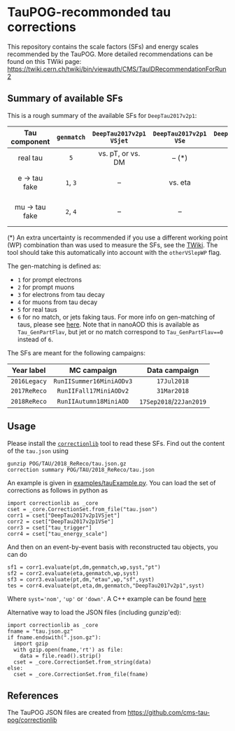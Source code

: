# TauPOG-recommonded tau corrections

This repository contains the scale factors (SFs) and energy scales recommended by the TauPOG.
More detailed recommendations can be found on this TWiki page: https://twiki.cern.ch/twiki/bin/viewauth/CMS/TauIDRecommendationForRun2


## Summary of available SFs

This is a rough summary of the available SFs for `DeepTau2017v2p1`:

| Tau component  | `genmatch`  | `DeepTau2017v2p1` `VSjet`  | `DeepTau2017v2p1` `VSe`  | `DeepTau2017v2p1` `VSmu`  | energy scale   |
|:--------------:|:-----------:|:--------------------------:|:------------------------:|:-------------------------:|:--------------:|
| real tau       | `5`         | vs. pT, or vs. DM          | – (*)                    | – (*)                     | vs. DM         |
| e -> tau fake  | `1`, `3`    | –                          | vs. eta                  | –                         | vs. DM and eta |
| mu -> tau fake | `2`, `4`    | –                          | –                        | vs. eta                   | – (±1% unc.)   |

(*) An extra uncertainty is recommended if you use a different working point (WP) combination than was used to measure the SFs,
see the [TWiki](https://twiki.cern.ch/twiki/bin/viewauth/CMS/TauIDRecommendationForRun2).
The tool should take this automatically into account with the `otherVSlepWP` flag.

The gen-matching is defined as:
* `1` for prompt electrons
* `2` for prompt muons
* `3` for electrons from tau decay
* `4` for muons from tau decay
* `5` for real taus
* `6` for no match, or jets faking taus.
For more info on gen-matching of taus, please see [here](https://twiki.cern.ch/twiki/bin/viewauth/CMS/HiggsToTauTauWorking2016#MC_Matching).
Note that in nanoAOD this is available as `Tau_GenPartFlav`, but jet or no match correspond to `Tau_GenPartFlav==0` instead of `6`.

The SFs are meant for the following campaigns:

| Year label   | MC campaign              | Data campaign           |
|:------------:|:------------------------:| :----------------------:|
| `2016Legacy` | `RunIISummer16MiniAODv3` | `17Jul2018`             |
| `2017ReReco` | `RunIIFall17MiniAODv2`   | `31Mar2018`             |
| `2018ReReco` | `RunIIAutumn18MiniAOD`   | `17Sep2018`/`22Jan2019` |


## Usage

Please install the [`correctionlib`](https://github.com/cms-nanoAOD/correctionlib) tool to read these SFs.
Find out the content of the `tau.json` using
```
gunzip POG/TAU/2018_ReReco/tau.json.gz
correction summary POG/TAU/2018_ReReco/tau.json
```
An example is given in [examples/tauExample.py](../../examples/tauExample.py).
You can load the set of corrections as follows in python as
```
import correctionlib as _core
cset = _core.CorrectionSet.from_file("tau.json")
corr1 = cset["DeepTau2017v2p1VSjet"]
corr2 = cset["DeepTau2017v2p1VSe"]
corr3 = cset["tau_trigger"]
corr4 = cset["tau_energy_scale"]
```
And then on an event-by-event basis with reconstructed tau objects, you can do
```
sf1 = corr1.evaluate(pt,dm,genmatch,wp,syst,"pt")
sf2 = corr2.evaluate(eta,genmatch,wp,syst)
sf3 = corr3.evaluate(pt,dm,"etau",wp,"sf",syst)
tes = corr4.evaluate(pt,eta,dm,genmatch,"DeepTau2017v2p1",syst)
```
Where `syst='nom'`, `'up'` or  `'down'`.
A C++ example can be found [here](https://github.com/cms-nanoAOD/correctionlib/blob/master/src/demo.cc)

Alternative way to load the JSON files (including gunzip'ed):
```
import correctionlib as _core
fname = "tau.json.gz"
if fname.endswith(".json.gz"):
  import gzip
  with gzip.open(fname,'rt') as file:
    data = file.read().strip()
  cset = _core.CorrectionSet.from_string(data)
else:
  cset = _core.CorrectionSet.from_file(fname)
```


## References

The TauPOG JSON files are created from https://github.com/cms-tau-pog/correctionlib